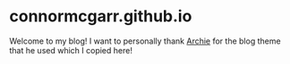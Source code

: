 # connormcgarr.github.io
Welcome to my blog! I want to personally thank [Archie](https://github.com/Archie-osu/Archie-osu.github.io) for the blog theme that he used which I copied here!
